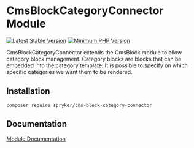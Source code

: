 # CmsBlockCategoryConnector Module
[![Latest Stable Version](https://poser.pugx.org/spryker/cms-block-category-connector/v/stable.svg)](https://packagist.org/packages/spryker/cms-block-category-connector)
[![Minimum PHP Version](https://img.shields.io/badge/php-%3E%3D%207.3-8892BF.svg)](https://php.net/)

CmsBlockCategoryConnector extends the CmsBlock module to allow category block management. Category blocks are blocks that can be embedded into the category template. It is possible to specify on which specific categories we want them to be rendered.

## Installation

```
composer require spryker/cms-block-category-connector
```

## Documentation

[Module Documentation](https://academy.spryker.com/developing_with_spryker/module_guide/content_management/cms_block/cms_block.html)
